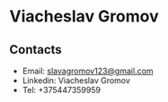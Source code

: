 # Viacheslav Gromov

## Contacts
* Email: slavagromov123@gmail.com
* Linkedin: Viacheslav Gromov
* Tel: +375447359959



